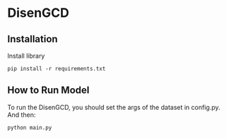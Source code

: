# DisenGCD
## Installation

Install library

```
pip install -r requirements.txt

```

## How to Run Model

To run the DisenGCD, you should set the args of the dataset in config.py. And then:

```
python main.py

```
